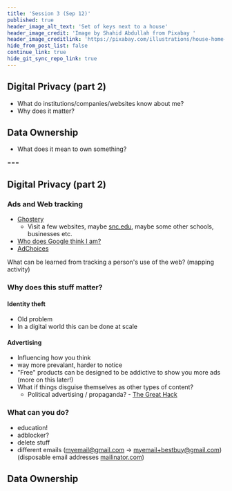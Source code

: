 ```yaml
---
title: 'Session 3 (Sep 12)'
published: true
header_image_alt_text: 'Set of keys next to a house'
header_image_credit: 'Image by Shahid Abdullah from Pixabay '
header_image_creditlink: 'https://pixabay.com/illustrations/house-home-ownership-domestic-2368389/'
hide_from_post_list: false
continue_link: true
hide_git_sync_repo_link: true
---
```

## Digital Privacy (part 2)
* What do institutions/companies/websites know about me?
* Why does it matter?

## Data Ownership
* What does it mean to own something?

===
## Digital Privacy (part 2)

### Ads and Web tracking

* [Ghostery](https://www.ghostery.com)
  * Visit a few websites, maybe [snc.edu](https://snc.edu), maybe some other schools, businesses etc.
* [Who does Google think I am?](https://adssettings.google.com/authenticated)
* [AdChoices](http://www.aboutads.info/choices/)
  
What can be learned from tracking a person's use of the web? (mapping activity)

### Why does this stuff matter?

#### Identity theft

* Old problem
* In a digital world this can be done at scale

#### Advertising

* Influencing how you think
* way more prevalant, harder to notice
* "Free" products can be designed to be addictive to show you more ads (more on this later!)
* What if things disguise themselves as other types of content?
  * Political advertising / propaganda? - [The Great Hack](https://www.netflix.com/title/80117542)

### What can you do?

* education!
* adblocker?
* delete stuff
* different emails (myemail@gmail.com -> myemail+bestbuy@gmail.com) (disposable email addresses [mailinator.com](https://mailinator.com))

## Data Ownership